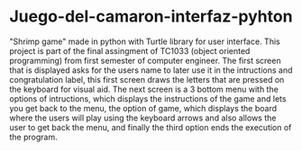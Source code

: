 # Juego-del-camaron-interfaz-pyhton
"Shrimp game" made in python with Turtle library for user interface. This project is part of the final assingment of TC1033 (object oriented programming) from first semester of computer engineer.
The first screen that is displayed asks for the users name to later use it in the intructions and congratulation label, this first screen draws the letters that are pressed on the keyboard for visual aid. The next screen is a 3 bottom menu with the options of intructions, which displays the instructions of the game and lets you get back to the menu, the option of game, which displays the board where the users will play using the keyboard arrows and also allows the user to get back the menu, and finally the third option ends the execution of the program.
